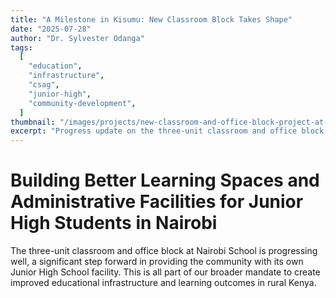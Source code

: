 ```yaml
---
title: "A Milestone in Kisumu: New Classroom Block Takes Shape"
date: "2025-07-28"
author: "Dr. Sylvester Odanga"
tags:
  [
    "education",
    "infrastructure",
    "csag",
    "junior-high",
    "community-development",
  ]
thumbnail: "/images/projects/new-classroom-and-office-block-project-at-abuvie-kpong-d-a-basic-school.webp"
excerpt: "Progress update on the three-unit classroom and office block at Kisumu Ndogo D/A Basic School, enhancing learning spaces, accessibility, and administration for Junior High students."
---
```


# Building Better Learning Spaces and Administrative Facilities for Junior High Students in Nairobi

The three-unit classroom and office block at Nairobi School is progressing well, a significant step forward in providing the community with its own Junior High School facility. This is all part of our broader mandate to create improved educational infrastructure and learning outcomes in rural Kenya.

